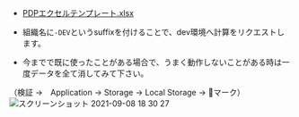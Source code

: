 - [PDPエクセルテンプレート.xlsx](https://github.com/tsuchy-gmail/LooigaPDP-FromExcel/files/7127667/PDP.xlsx)

- 組織名に``-DEV``というsuffixを付けることで、dev環境へ計算をリクエストします。

- 今までで既に使ったことがある場合で、うまく動作しないことがある時は一度データを全て消してみて下さい。

（検証 ->　Application -> Storage -> Local Storage -> 🚫マーク）![スクリーンショット 2021-09-08 18 30 27](https://user-images.githubusercontent.com/69231300/132485044-68918167-7bdf-4656-b375-39f732c93d00.png)
